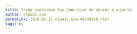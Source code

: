 ```yaml
---
title: Trump cuestiona las denuncias de abusos a mujeres
author: elpais.com
permalink: 2018-02-11-elpais.com-48248918.html
tags: hy
---
```


